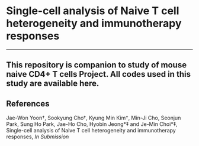 # Single-cell analysis of Naive T cell heterogeneity and immunotherapy responses
---
##
This repository is companion to study of mouse naive CD4+ T cells Project. All codes used in this study are available here.
---

## References
Jae-Won Yoon†, Sookyung Cho†, Kyung Min Kim†, Min-Ji Cho, Seonjun Park, Sung Ho Park, Jae-Ho Cho, Hyobin Jeong*‡ and Je-Min Choi*‡, Single-cell analysis of Naive T cell heterogeneity and immunotherapy responses, _In Submission_
